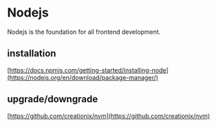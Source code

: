 # Nodejs

Nodejs is the foundation for all frontend development.

## installation

[https://docs.npmjs.com/getting-started/installing-node](https://nodejs.org/en/download/package-manager/)

## upgrade/downgrade

[https://github.com/creationix/nvm](https://github.com/creationix/nvm)

